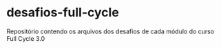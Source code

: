 # desafios-full-cycle
Repositório contendo os arquivos dos desafios de cada módulo do curso Full Cycle 3.0

